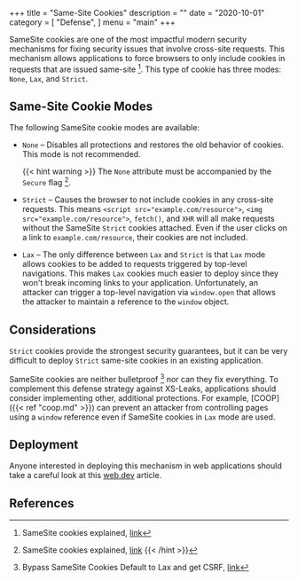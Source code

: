 +++
title = "Same-Site Cookies"
description = ""
date = "2020-10-01"
category = [
    "Defense",
]
menu = "main"
+++

SameSite cookies are one of the most impactful modern security mechanisms for fixing security issues that involve cross-site requests. This mechanism allows applications to force browsers to only include cookies in requests that are issued same-site [^1]. This type of cookie has three modes: `None`, `Lax`, and `Strict`.

## Same-Site Cookie Modes

The following SameSite cookie modes are available:

* `None` – Disables all protections and restores the old behavior of cookies. This mode is not recommended.

    {{< hint warning >}}
The `None` attribute must be accompanied by the `Secure` flag [^same-site-none].
[^same-site-none]: SameSite cookies explained, [link](https://web.dev/samesite-cookies-explained/#samesitenone-must-be-secure)
{{< /hint >}}


* `Strict` – Causes the browser to not include cookies in any cross-site requests. This means `<script src="example.com/resource">`, `<img src="example.com/resource">`, `fetch()`, and `XHR` will all make requests without the SameSite `Strict` cookies attached. Even if the user clicks on a link to `example.com/resource`, their cookies are not included.

* `Lax` – The only difference between `Lax` and `Strict` is that `Lax` mode allows cookies to be added to requests triggered by top-level navigations. This makes `Lax` cookies much easier to deploy since they won't break incoming links to your application. Unfortunately, an attacker can trigger a top-level navigation via `window.open` that allows the attacker to maintain a reference to the `window` object.

## Considerations

`Strict` cookies provide the strongest security guarantees, but it can be very difficult to deploy `Strict` same-site cookies in an existing application.

SameSite cookies are neither bulletproof [^2] nor can they fix everything. To complement this defense strategy against XS-Leaks, applications should consider implementing other, additional protections. For example, [COOP]({{< ref "coop.md" >}}) can prevent an attacker from controlling pages using a `window` reference even if SameSite cookies in `Lax` mode are used.

## Deployment

Anyone interested in deploying this mechanism in web applications should take a careful look at this [web.dev](https://web.dev/samesite-cookie-recipes/) article.

## References

[^1]: SameSite cookies explained, [link](https://web.dev/samesite-cookies-explained/)
[^2]: Bypass SameSite Cookies Default to Lax and get CSRF, [link](https://medium.com/@renwa/bypass-samesite-cookies-default-to-lax-and-get-csrf-343ba09b9f2b)
